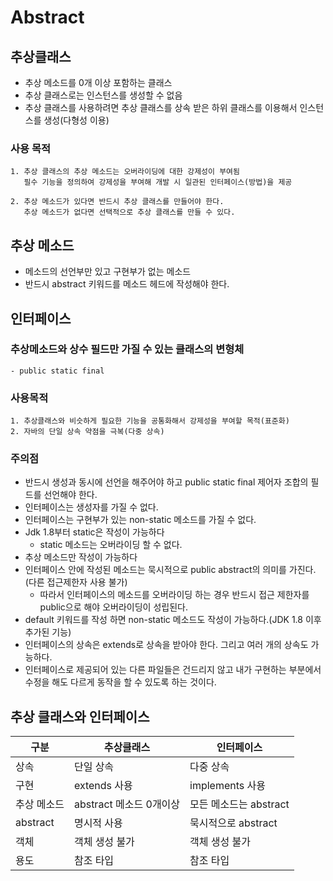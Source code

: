 # Abstract

## 추상클래스
- 추상 메소드를 0개 이상 포함하는 클래스
- 추상 클래스로는 인스턴스를 생성할 수 없음
- 추상 클래스를 사용하려면 추상 클래스를 상속 받은 하위 클래스를 이용해서 인스턴스를 생성(다형성 이용)

### 사용 목적
    1. 추상 클래스의 추상 메소드는 오버라이딩에 대한 강제성이 부여됨
       필수 기능을 정의하여 강제성을 부여해 개발 시 일관된 인터페이스(방법)을 제공
       
    2. 추상 메소드가 있다면 반드시 추상 클래스를 만들어야 한다.
       추상 메소드가 없다면 선택적으로 추상 클래스를 만들 수 있다.

## 추상 메소드
- 메소드의 선언부만 있고 구현부가 없는 메소드
- 반드시 abstract 키워드를 메소드 헤드에 작성해야 한다.
    
   
## 인터페이스

### 추상메소드와 상수 필드만 가질 수 있는 클래스의 변형체
    - public static final
### 사용목적
    1. 추상클래스와 비슷하게 필요한 기능을 공통화해서 강제성을 부여할 목적(표준화)
    2. 자바의 단일 상속 약점을 극복(다중 상속)
### 주의점
- 반드시 생성과 동시에 선언을 해주어야 하고 public static final 제어자 조합의 필드를 선언해야 한다.
- 인터페이스는 생성자를 가질 수 없다.
- 인터페이스는 구현부가 있는 non-static 메소드를 가질 수 없다.
- Jdk 1.8부터 static은 작성이 가능하다
    - static 메소드는 오버라이딩 할 수 없다.
- 추상 메소드만 작성이 가능하다
- 인터페이스 안에 작성된 메소드는 묵시적으로 public abstract의 의미를 가진다. (다른 접근제한자 사용 불가)
    - 따라서 인터페이스의 메소드를 오버라이딩 하는 경우 반드시 접근 제한자를 public으로 해야 오버라이딩이 성립된다.
- default 키워드를 작성 하면 non-static 메소드도 작성이 가능하다.(JDK 1.8 이후 추가된 기능)
- 인터페이스의 상속은 extends로 상속을 받아야 한다. 그리고 여러 개의 상속도 가능하다.
- 인터페이스로 제공되어 있는 다른 파일들은 건드리지 않고 내가 구현하는 부분에서 수정을 해도 다르게 동작을 할 수 있도록 하는 것이다.

## 추상 클래스와 인터페이스

| 구분 | 추상클래스 | 인터페이스 |
| --- | --- | --- |
| 상속 | 단일 상속 | 다중 상속 |
| 구현 | extends 사용 | implements 사용 |
| 추상 메소드 | abstract 메소드 0개이상 | 모든 메소드는 abstract |
| abstract | 명시적 사용 | 묵시적으로 abstract |
| 객체 | 객체 생성 불가 | 객체 생성 불가 |
| 용도 | 참조 타입 | 참조 타입 |

